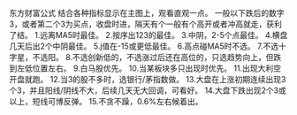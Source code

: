 东方财富公式
结合各种指标显示在主图上，观看直观一点。
一般以下跌后的数字3，或者第二个3为买点，收盘时进，隔天有个一般有个高开或者冲高就走，获利了结。
1.远离MA5时最佳。
2.按序出123的最佳。
3.中阴，2-5个点最佳。
4.横盘几天后出2个中阴最佳。
5.j值在-15或更低最佳。
6.高点碰MA5时不选。
7.不选十字星，不选阳。
8.不选创新低的，不选涨过后还在高位的，只选趋势向上，但跌到左低位置左右。
9.白马股优先。
10.当某板块多只出现时优先。
11.出现大利空开盘就跑。
12.当3的股不多时，选银行/茅指数做。
13.大盘在上涨初期连续出现3个3，并且阳线/阴线不大，后续几天无大回调，可看好。
14.大盘下跌出现2个3或以上，短线可博反弹。
15.不贪不躁，0.6%左右候着出。
